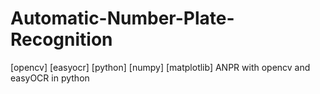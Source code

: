 # Automatic-Number-Plate-Recognition
[opencv] [easyocr] [python] [numpy] [matplotlib] ANPR with opencv and easyOCR in python
